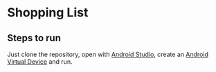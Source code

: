 # Shopping List

## Steps to run
Just clone the repository, open with [Android Studio](https://developer.android.com/studio), create an [Android Virtual Device](https://developer.android.com/studio/run/managing-avds) and run.
